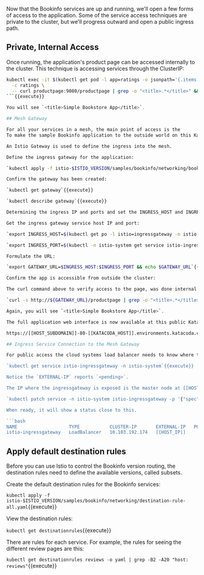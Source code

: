 Now that the Bookinfo services are up and running, we'll open a few forms of access to the application. Some of the service access techniques are private to the cluster, but we'll progress outward and open a public ingress path. 

## Private, Internal Access

Once running, the application's product page can be accessed internally to the cluster. This technique is accessing services through the ClusterIP:

```bash
kubectl exec -it $(kubectl get pod -l app=ratings -o jsonpath='{.items[0].metadata.name}') \
  -c ratings \
  -- curl productpage:9080/productpage | grep -o "<title>.*</title>" && echo
```{{execute}}

You will see `<title>Simple Bookstore App</title>`.

## Mesh Gateway

For all your services in a mesh, the main point of access is the  
To make the sample Bookinfo application to the outside world on this Katacoda scenario, deploy the following YAML.

An Istio Gateway is used to define the ingress into the mesh.

Define the ingress gateway for the application:

`kubectl apply -f istio-$ISTIO_VERSION/samples/bookinfo/networking/bookinfo-gateway.yaml`{{execute}}

Confirm the gateway has been created:

`kubectl get gateway`{{execute}}

`kubectl describe gateway`{{execute}}

Determining the ingress IP and ports and set the INGRESS_HOST and INGRESS_PORT variables for accessing the gateway. Return here, when they are set.

Get the ingress gateway service host IP and port:

`export INGRESS_HOST=$(kubectl get po -l istio=ingressgateway -n istio-system -o jsonpath='{.items[0].status.hostIP}') && echo $INGRESS_HOST`{{execute}}

`export INGRESS_PORT=$(kubectl -n istio-system get service istio-ingressgateway -o jsonpath='{.spec.ports[?(@.name=="http2")].nodePort}') && echo $INGRESS_PORT`{{execute}}

Formulate the URL:

`export GATEWAY_URL=$INGRESS_HOST:$INGRESS_PORT && echo $GATEWAY_URL`{{execute}}

Confirm the app is accessible from outside the cluster:

The curl command above to verify access to the page, was done internal to the cluster through the cluster IP of the service. Now we can test the same access via the ingress.

`curl -s http://${GATEWAY_URL}/productpage | grep -o "<title>.*</title>"`{{execute}}

Again, you will see `<title>Simple Bookstore App</title>`.

The full application web interface is now available at this public Katacoda address at:

https://[[HOST_SUBDOMAIN]]-80-[[KATACODA_HOST]].environments.katacoda.com/productpage

## Ingress Service Connection to the Mesh Gateway

For public access the cloud systems load balancer needs to know where to send traffic. The istio-ingressgateway is a Pod with a Service of the type _LoadBalancer_ that accepts this traffic. Currently the _external ip_ is stuck a pending which means there is no bridge between the Katacoda load balancer and this scenario's ingress gateway service:

`kubectl get service istio-ingressgateway -n istio-system`{{execute}}

Notice the `EXTERNAL-IP` reports `<pending>`.

The IP where the ingressgateway is exposed is the master node at [[HOST_IP]]. To connect this bridge, add this IP as the `externalIP` to the _istio-ingressgateway_ Service using the patch command:

`kubectl patch service -n istio-system istio-ingressgateway -p '{"spec": {"type": "LoadBalancer", "externalIPs":["[[HOST_IP]]"]}}'`{{execute}}

When ready, it will show a status close to this.

```bash
NAME                   TYPE           CLUSTER-IP       EXTERNAL-IP   PORT(S)                         AGE
istio-ingressgateway   LoadBalancer   10.103.192.174   [[HOST_IP]]      15021:31042/TCP,80:30136/TCP,443:32460/TCP,31400:31798/TCP,15443:30927/TCP   6m51s
```

## Apply default destination rules

Before you can use Istio to control the Bookinfo version routing, the destination rules need to define  the available versions, called subsets.

Create the default destination rules for the Bookinfo services:

`kubectl apply -f istio-$ISTIO_VERSION/samples/bookinfo/networking/destination-rule-all.yaml`{{execute}}

View the destination rules:

`kubectl get destinationrules`{{execute}}

There are rules for each service. For example, the rules for seeing the different review pages are this:

`kubectl get destinationrules reviews -o yaml | grep -B2 -A20 "host: reviews"`{{execute}}
